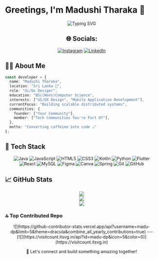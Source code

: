 # Greetings, I'm Madushi Tharaka 👋
<div align="center">
  <img src="https://readme-typing-svg.herokuapp.com?font=Fira+Code&pause=1000&color=2D9EF0&center=true&vCenter=true&width=435&lines=UI/UX+Designer;Mobile+Application+Developer;" alt="Typing SVG" />
  

## 🌐 Socials:
[![Instagram](https://img.shields.io/badge/Instagram-%23E4405F.svg?logo=Instagram&logoColor=white)](https://instagram.com/https://www.linkedin.com/in/madushi-tharaka/) [![LinkedIn](https://img.shields.io/badge/LinkedIn-%230077B5.svg?logo=linkedin&logoColor=white)](https://linkedin.com/in/https://www.linkedin.com/in/madushi-tharaka/) 
</div>

## 👨‍💻 About Me 

```typescript
const developer = {
  name: "Madushi Tharaka",
  location: "Sri Lanka 📍",
  role: "Ui/Ux Desiger",
  education: "BSc(Hons)Computer Science",
  interests: ["UI/UX Design", "Mobile Application Development"],
  currentFocus: "Building scalable distributed systems",
  communities: {
    founder: ["Your Community"],
    member: ["Tech Communities You're Part Of"],
  },
  motto: "Converting caffeine into code ☕️"
};
```

## 🚀 Tech Stack

<div align="center">

![Java](https://img.shields.io/badge/java-%23ED8B00.svg?style=for-the-badge&logo=openjdk&logoColor=white) ![JavaScript](https://img.shields.io/badge/javascript-%23323330.svg?style=for-the-badge&logo=javascript&logoColor=%23F7DF1E) ![HTML5](https://img.shields.io/badge/html5-%23E34F26.svg?style=for-the-badge&logo=html5&logoColor=white) ![CSS3](https://img.shields.io/badge/css3-%231572B6.svg?style=for-the-badge&logo=css3&logoColor=white) ![Kotlin](https://img.shields.io/badge/kotlin-%237F52FF.svg?style=for-the-badge&logo=kotlin&logoColor=white) ![Python](https://img.shields.io/badge/python-3670A0?style=for-the-badge&logo=python&logoColor=ffdd54) ![Flutter](https://img.shields.io/badge/Flutter-%2302569B.svg?style=for-the-badge&logo=Flutter&logoColor=white) ![React](https://img.shields.io/badge/react-%2320232a.svg?style=for-the-badge&logo=react&logoColor=%2361DAFB) ![MySQL](https://img.shields.io/badge/mysql-4479A1.svg?style=for-the-badge&logo=mysql&logoColor=white) ![Figma](https://img.shields.io/badge/figma-%23F24E1E.svg?style=for-the-badge&logo=figma&logoColor=white) ![Canva](https://img.shields.io/badge/Canva-%2300C4CC.svg?style=for-the-badge&logo=Canva&logoColor=white) ![Spring](https://img.shields.io/badge/spring-%236DB33F.svg?style=for-the-badge&logo=spring&logoColor=white) ![Git](https://img.shields.io/badge/git-%23F05033.svg?style=for-the-badge&logo=git&logoColor=white) ![GitHub](https://img.shields.io/badge/github-%23121011.svg?style=for-the-badge&logo=github&logoColor=white)
</div>


  
## 📈 GitHub Stats
<div align="center">

![](https://github-readme-stats.vercel.app/api?username=madu-dp&theme=dracula&hide_border=false&include_all_commits=true&count_private=true)<br/>
![](https://github-readme-streak-stats.herokuapp.com/?user=madu-dp&theme=dracula&hide_border=false)<br/>
![](https://github-readme-stats.vercel.app/api/top-langs/?username=madu-dp&theme=dracula&hide_border=false&include_all_commits=true&count_private=true&layout=compact)

</div>

### 🔝 Top Contributed Repo
<div align="center">
![](https://github-contributor-stats.vercel.app/api?username=madu-dp&limit=5&theme=dracula&combine_all_yearly_contributions=true)
---
<div align="center">
[![](https://visitcount.itsvg.in/api?id=madu-dp&icon=5&color=0)](https://visitcount.itsvg.in)

<!-- Proudly created with GPRM ( https://gprm.itsvg.in ) -->
  
  💬 Let's connect and build something amazing together!
  </div>
</div>
